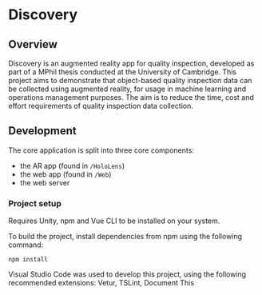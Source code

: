 # Discovery

## Overview
Discovery is an augmented reality app for quality inspection, developed as part of a MPhil thesis conducted at the University of Cambridge. This project aims to demonstrate that object-based quality inspection data can be collected using augmented reality, for usage in machine learning and operations management purposes. The aim is to reduce the time, cost and effort requirements of quality inspection data collection.

## Development
The core application is split into three core components:
- the AR app (found in `/HoloLens`)
- the web app (found in `/Web`)
- the web server

### Project setup

Requires Unity, npm and Vue CLI to be installed on your system.

To build the project, install dependencies from npm using the following command:

```
npm install
```
Visual Studio Code was used to develop this project, using the following recommended extensions: Vetur, TSLint, Document This

